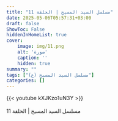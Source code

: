 ```yaml
---
title: "مسلسل السيد المسيح | الحلقة 11"
date: 2025-05-06T05:57:31+03:00
draft: false
ShowToc: False
hiddenInHomeList: true
cover:
    image: img/11.png
    alt: 'صورة'
    caption: ''
    hidden: true
summary: ""
tags: ["مسلسل السيد المسيح (ع)"]
categories: []
---
```


{{< youtube kXJKzo1uN3Y >}}  
<br>
مسلسل السيد المسيح | الحلقة 11
